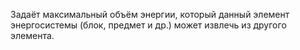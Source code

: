 Задаёт максимальный объём энергии, который данный элемент энергосистемы (блок, предмет и др.) может извлечь из другого элемента.